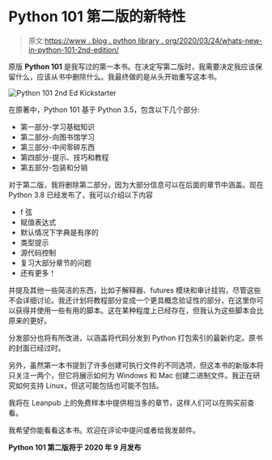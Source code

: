 # Python 101 第二版的新特性

> 原文:[https://www . blog . python library . org/2020/03/24/whats-new-in-python-101-2nd-edition/](https://www.blog.pythonlibrary.org/2020/03/24/whats-new-in-python-101-2nd-edition/)

原版 **Python 101** 是我写过的第一本书。在决定写第二版时，我需要决定我应该保留什么，应该从书中删除什么。我最终做的是从头开始重写这本书。

![Python 101 2nd Ed Kickstarter](../Images/6c7c3db9e6ddf8196c67ed47f1a9ee3f.png)

在原著中，Python 101 基于 Python 3.5，包含以下几个部分:

*   第一部分-学习基础知识
*   第二部分-向图书馆学习
*   第三部分-中间零碎东西
*   第四部分-提示、技巧和教程
*   第五部分-包装和分销

对于第二版，我将删除第二部分，因为大部分信息可以在后面的章节中涵盖。现在 Python 3.8 已经发布了，我可以介绍以下内容

*   f 弦
*   赋值表达式
*   默认情况下字典是有序的
*   类型提示
*   源代码控制
*   复习大部分章节的问题
*   还有更多！

并提及其他一些简洁的东西，比如子解释器、futures 模块和审计挂钩，尽管这些不会详细讨论。我还计划将教程部分变成一个更具概念验证性的部分，在这里你可以获得并使用一些有用的脚本。这在某种程度上已经存在，但我认为这些脚本会比原来的更好。

分发部分也将有所改进，以涵盖将代码分发到 Python 打包索引的最新约定。原书的封面已经过时。

另外，虽然第一本书提到了许多创建可执行文件的不同选项，但这本书的新版本将只关注一两个，但它将展示如何为 Windows 和 Mac 创建二进制文件。我正在研究如何支持 Linux，但这可能包括也可能不包括。

我将在 Leanpub 上的免费样本中提供相当多的章节，这样人们可以在购买前查看。

我希望你能看看这本书。欢迎在评论中提问或者给我发邮件。

**Python 101 第二版将于 2020 年 9 月发布**